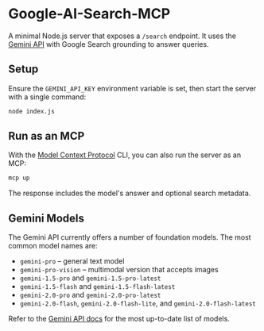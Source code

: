 # Google-AI-Search-MCP

A minimal Node.js server that exposes a `/search` endpoint. It uses the
[Gemini API](https://ai.google.dev) with Google Search grounding to answer
queries.

## Setup

Ensure the `GEMINI_API_KEY` environment variable is set, then start the
server with a single command:

```bash
node index.js
```

## Run as an MCP

With the [Model Context Protocol](https://github.com/model-context-protocol) CLI, you can also run the server as an MCP:

```bash
mcp up
```

The response includes the model's answer and optional search metadata.

## Gemini Models

The Gemini API currently offers a number of foundation models. The most common model names are:

- `gemini-pro` – general text model
- `gemini-pro-vision` – multimodal version that accepts images
- `gemini-1.5-pro` and `gemini-1.5-pro-latest`
- `gemini-1.5-flash` and `gemini-1.5-flash-latest`
- `gemini-2.0-pro` and `gemini-2.0-pro-latest`
- `gemini-2.0-flash`, `gemini-2.0-flash-lite`, and `gemini-2.0-flash-latest`

Refer to the [Gemini API docs](https://ai.google.dev/gemini-api/docs/models) for the most up-to-date list of models.
